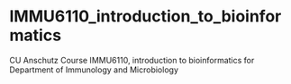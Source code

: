 # IMMU6110_introduction_to_bioinformatics
CU Anschutz Course IMMU6110, introduction to bioinformatics for Department of Immunology and Microbiology
